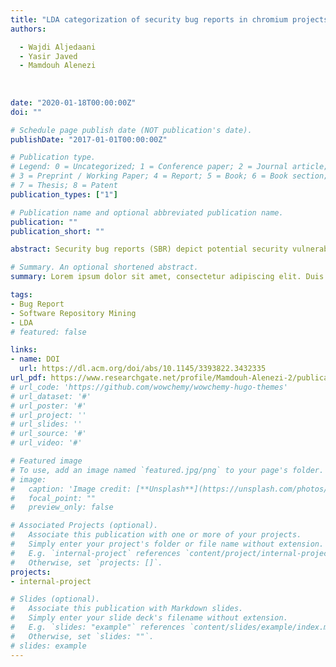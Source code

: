 ```yaml
---
title: "LDA categorization of security bug reports in chromium projects"
authors:

  - Wajdi Aljedaani
  - Yasir Javed
  - Mamdouh Alenezi
  
  
  
date: "2020-01-18T00:00:00Z"
doi: ""

# Schedule page publish date (NOT publication's date).
publishDate: "2017-01-01T00:00:00Z"

# Publication type.
# Legend: 0 = Uncategorized; 1 = Conference paper; 2 = Journal article;
# 3 = Preprint / Working Paper; 4 = Report; 5 = Book; 6 = Book section;
# 7 = Thesis; 8 = Patent
publication_types: ["1"]

# Publication name and optional abbreviated publication name.
publication: ""
publication_short: ""

abstract: Security bug reports (SBR) depict potential security vulnerabilities in software systems. Bug tracking systems (BTS) usually contain huge numbers of bug reports including security-related ones. Malicious attackers could exploit these SBRs. Henceforth, it is very critical to pinpoint SBRs swiftly and correctly. In this work, we studied the security bug reports of the Chromium project. We looked into three main aspects of these bug reports, namely frequencies of reporting them, how quickly they get fixed and is LDA effective in grouping these reports to known vulnerabilities types. We report our findings in these aspects.

# Summary. An optional shortened abstract.
summary: Lorem ipsum dolor sit amet, consectetur adipiscing elit. Duis posuere tellus ac convallis placerat. Proin tincidunt magna sed ex sollicitudin condimentum.

tags:
- Bug Report
- Software Repository Mining
- LDA
# featured: false

links:
- name: DOI
  url: https://dl.acm.org/doi/abs/10.1145/3393822.3432335
url_pdf: https://www.researchgate.net/profile/Mamdouh-Alenezi-2/publication/344736807_LDA_Categorization_of_Security_Bug_Reports_in_Chromium_Projects/links/5fc3273b458515b79784435e/LDA-Categorization-of-Security-Bug-Reports-in-Chromium-Projects.pdf
# url_code: 'https://github.com/wowchemy/wowchemy-hugo-themes'
# url_dataset: '#'
# url_poster: '#'
# url_project: ''
# url_slides: ''
# url_source: '#'
# url_video: '#'

# Featured image
# To use, add an image named `featured.jpg/png` to your page's folder. 
# image:
#   caption: 'Image credit: [**Unsplash**](https://unsplash.com/photos/s9CC2SKySJM)'
#   focal_point: ""
#   preview_only: false

# Associated Projects (optional).
#   Associate this publication with one or more of your projects.
#   Simply enter your project's folder or file name without extension.
#   E.g. `internal-project` references `content/project/internal-project/index.md`.
#   Otherwise, set `projects: []`.
projects:
- internal-project

# Slides (optional).
#   Associate this publication with Markdown slides.
#   Simply enter your slide deck's filename without extension.
#   E.g. `slides: "example"` references `content/slides/example/index.md`.
#   Otherwise, set `slides: ""`.
# slides: example
---
```


<!-- {{% callout note %}}
Create your slides in Markdown - click the *Slides* button to check out the example.
{{% /callout %}}

Supplementary notes can be added here, including [code, math, and images](https://wowchemy.com/docs/writing-markdown-latex/). -->
